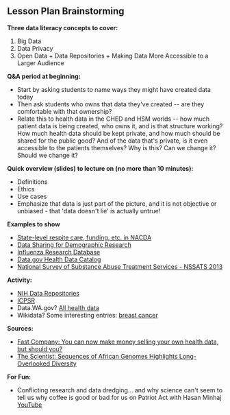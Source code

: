 ## Lesson Plan Brainstorming

**Three data literacy concepts to cover:**
1. Big Data
2. Data Privacy 
3. Open Data + Data Repositories + Making Data More Accessible to a Larger Audience

**Q&A period at beginning:**
- Start by asking students to name ways they might have created data today
- Then ask students who owns that data they've created -- are they comfortable with that ownership?
- Relate this to health data in the CHED and HSM worlds -- how much patient data is being created, who owns it, and is that structure working? How much health data should be kept private, and how much should be shared for the public good? And of the data that's private, is it even accessible to the patients themselves? Why is this? Can we change it? Should we change it?

**Quick overview (slides) to lecture on (no more than 10 minutes):**
- Definitions
- Ethics
- Use cases
- Emphasize that data is just part of the picture, and it is not objective or unbiased - that 'data doesn't lie' is actually untrue!

**Examples to show**
- [State-level respite care, funding, etc. in NACDA](https://www.icpsr.umich.edu/icpsrweb/NACDA/studies/6584/summary)
- [Data Sharing for Demographic Research](https://www.icpsr.umich.edu/icpsrweb/content/DSDR/index.html)
- [Influenza Research Database](https://www.fludb.org/brc/home.spg?decorator=influenza)
- [Data.gov Health Data Catalog](https://catalog.data.gov/dataset?_organization_limit=0&organization=hhs-gov#topic=health_navigation)
- [National Survey of Substance Abuse Treatment Services - NSSATS 2013](https://catalog.data.gov/dataset/national-survey-of-substance-abuse-treatment-services-n-ssats-2013)


**Activity:**
- [NIH Data Repositories](https://www.nlm.nih.gov/NIHbmic/nih_data_sharing_repositories.html)
- [ICPSR](https://www.icpsr.umich.edu/icpsrweb/)
- Data.WA.gov? [All health data](https://data.wa.gov/browse?category=Health)
- Wikidata? Some interesting entries: [breast cancer](https://www.wikidata.org/wiki/Q128581)

**Sources:**
- [Fast Company: You can now make money selling your own health data, but should you?](https://www.fastcompany.com/90409942/would-you-sell-your-own-health-data-theres-a-market-for-it-but-ethical-concerns-remain) 
- [The Scientist: Sequences of African Genomes Highlights Long-Overlooked Diversity](https://www.the-scientist.com/news-opinion/sequences-of-african-genomes-highlights-long-overlooked-diversity-66598)

**For Fun:**
- Conflicting research and data dredging... and why science can't seem to tell us why coffee is good or bad for us on Patriot Act with Hasan Minhaj [YouTube](https://www.youtube.com/watch?v=6HsC3wsTxms)
